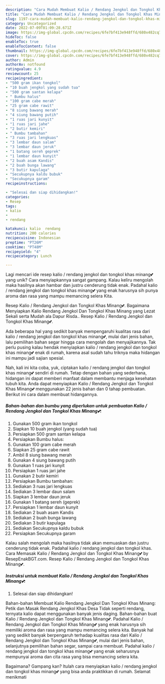 ```yaml
---
description: "Cara Mudah Membuat Kalio / Rendang Jengkol dan Tongkol Khas Minang💕 yang Bisa Manjain Lidah"
title: "Cara Mudah Membuat Kalio / Rendang Jengkol dan Tongkol Khas Minang💕 yang Bisa Manjain Lidah"
slug: 1197-cara-mudah-membuat-kalio-rendang-jengkol-dan-tongkol-khas-minang-yang-bisa-manjain-lidah
category: Uncategorized
date: 2022-07-09T01:09:28.671Z
image: https://img-global.cpcdn.com/recipes/6fe7bf413e948ffd/680x482cq70/kalio-rendang-jengkol-dan-tongkol-khas-minang-foto-resep-utama.jpg
hideToc: false
enableToc: true
enableTocContent: false
thumbnail: https://img-global.cpcdn.com/recipes/6fe7bf413e948ffd/680x482cq70/kalio-rendang-jengkol-dan-tongkol-khas-minang-foto-resep-utama.jpg
cover: https://img-global.cpcdn.com/recipes/6fe7bf413e948ffd/680x482cq70/kalio-rendang-jengkol-dan-tongkol-khas-minang-foto-resep-utama.jpg
author: Admin
authorAv: notfound
ratingvalue: 4.9
reviewcount: 25
recipeingredient:
- "500 gram ikan tongkol"
- "10 buah jengkol yang sudah tua"
- "500 gram santan kelapa"
- " Bumbu halus"
- "100 gram cabe merah"
- "25 gram cabe rawit"
- "8 siung bawang merah"
- "4 siung bawang putih"
- "1 ruas jari kunyit"
- "1 ruas jari jahe"
- "2 butir kemiri"
- " Bumbu tambahan"
- "3 ruas jari lengkuas"
- "3 lembar daun salam"
- "3 lembar daun jeruk"
- "1 batang sereh geprek"
- "1 lembar daun kunyit"
- "2 buah asam Kandis"
- "2 buah bunga lawang"
- "3 butir kapulaga"
- "Secukupnya kaldu bubuk"
- "Secukupnya garam"
recipeinstructions:

- "Selesai dan siap dihidangkan!"
categories:
- Resep
tags:
- kalio
- 
- rendang

katakunci: kalio  rendang 
nutrition: 200 calories
recipecuisine: Indonesian
preptime: "PT26M"
cooktime: "PT48M"
recipeyield: "4"
recipecategory: Lunch

---
```





Lagi mencari ide resep kalio / rendang jengkol dan tongkol khas minang💕 yang unik? Cara menyiapkannya sangat gampang. Kalau keliru mengolah maka hasilnya akan hambar dan justru cenderung tidak enak. Padahal kalio / rendang jengkol dan tongkol khas minang💕 yang enak harusnya sih punya aroma dan rasa yang mampu memancing selera Kita.





Resep Kalio / Rendang Jengkol dan Tongkol Khas Minang💕. Bagaimana Menyiapkan Kalio Rendang Jengkol Dan Tongkol Khas Minang yang Lezat Sekali serta Mudah ala Dapur Risda.. Resep Kalio / Rendang Jengkol dan Tongkol Khas Minang💕.

Ada beberapa hal yang sedikit banyak mempengaruhi kualitas rasa dari kalio / rendang jengkol dan tongkol khas minang💕, mulai dari jenis bahan, lalu pemilihan bahan segar hingga cara mengolah dan menyajikannya. Tak perlu pusing kalau hendak menyiapkan kalio / rendang jengkol dan tongkol khas minang💕 enak di rumah, karena asal sudah tahu triknya maka hidangan ini mampu jadi sajian spesial.






Nah, kali ini kita coba, yuk, ciptakan kalio / rendang jengkol dan tongkol khas minang💕 sendiri di rumah. Tetap dengan bahan yang sederhana, hidangan ini dapat memberi manfaat dalam membantu menjaga kesehatan tubuh kita. Anda dapat menyiapkan Kalio / Rendang Jengkol dan Tongkol Khas Minang💕 menggunakan 22 jenis bahan dan 0 tahap pembuatan. Berikut ini cara dalam membuat hidangannya.

<!--inarticleads1-->

##### Bahan-bahan dan bumbu yang diperlukan untuk pembuatan Kalio / Rendang Jengkol dan Tongkol Khas Minang💕:

1. Gunakan 500 gram ikan tongkol
1. Siapkan 10 buah jengkol (yang sudah tua)
1. Persiapkan 500 gram santan kelapa
1. Persiapkan  Bumbu halus:
1. Gunakan 100 gram cabe merah
1. Siapkan 25 gram cabe rawit
1. Ambil 8 siung bawang merah
1. Gunakan 4 siung bawang putih
1. Gunakan 1 ruas jari kunyit
1. Persiapkan 1 ruas jari jahe
1. Gunakan 2 butir kemiri
1. Persiapkan  Bumbu tambahan:
1. Sediakan 3 ruas jari lengkuas
1. Sediakan 3 lembar daun salam
1. Siapkan 3 lembar daun jeruk
1. Gunakan 1 batang sereh (geprek)
1. Persiapkan 1 lembar daun kunyit
1. Sediakan 2 buah asam Kandis
1. Sediakan 2 buah bunga lawang
1. Sediakan 3 butir kapulaga
1. Sediakan Secukupnya kaldu bubuk
1. Persiapkan Secukupnya garam


Kalau salah mengolah maka hasilnya tidak akan memuaskan dan justru cenderung tidak enak. Padahal kalio / rendang jengkol dan tongkol khas. Cara Memasak Kalio / Rendang Jengkol dan Tongkol Khas Minang💕 by ResepEnakBGT.com. Resep Kalio / Rendang Jengkol dan Tongkol Khas Minang💕. 

<!--inarticleads2-->

##### Instruksi untuk membuat Kalio / Rendang Jengkol dan Tongkol Khas Minang💕:


1. Selesai dan siap dihidangkan!

Bahan-bahan Membuat Kalio Rendang Jengkol Dan Tongkol Khas Minang: Petik dan Masak Rendang Jengkol Khas Desa Tidak seperti rendang, ternyata kalio dapat menggunakan banyak jenis daging. Bahan-bahan buat Kalio / Rendang Jengkol dan Tongkol Khas Minang💕. Padahal Kalio / Rendang Jengkol dan Tongkol Khas Minang💕 yang enak harusnya sih memiliki aroma dan rasa yang mampu memancing selera kita. Banyak hal yang sedikit banyak berpengaruh terhadap kualitas rasa dari Kalio / Rendang Jengkol dan Tongkol Khas Minang💕, mulai dari jenis bahan, selanjutnya pemilihan bahan segar, sampai cara membuat. Padahal kalio / rendang jengkol dan tongkol khas minang💕 yang enak seharusnya mempunyai aroma dan cita rasa yang bisa memancing selera kita. 

Bagaimana? Gampang kan? Itulah cara menyiapkan kalio / rendang jengkol dan tongkol khas minang💕 yang bisa anda praktikkan di rumah. Selamat menikmati
